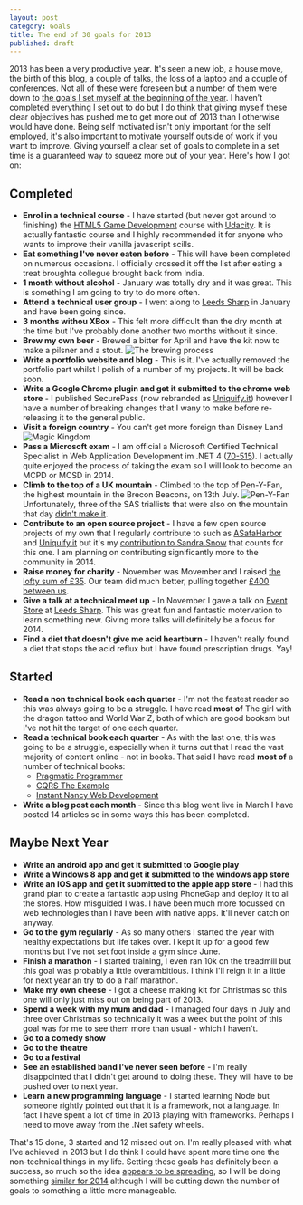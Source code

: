```yaml
---
layout: post
category: Goals
title: The end of 30 goals for 2013
published: draft
---
```


2013 has been a very productive year. It&#39;s seen a new job, a house move, the birth of this blog, a couple of talks, the loss of a laptop and a couple of conferences. Not all of these were foreseen but a number of them were down to [the goals I set myself at the beginning of the year][0]. I haven&#39;t completed everything I set out to do but I do think that giving myself these clear objectives has pushed me to get more out of 2013 than I otherwise would have done. Being self motivated isn&#39;t only important for the self employed, it&#39;s also important to motivate yourself outside of work if you want to improve. Giving yourself a clear set of goals to complete in a set time is a guaranteed way to squeez more out of your year. Here&#39;s how I got on:

<!--excerpt-->

Completed
---------

* **Enrol in a technical course** - I have started (but never got around to finishing) the [HTML5 Game Development][1] course with [Udacity][2]. It is actually  fantastic course and I highly recommended it for anyone who wants to improve their vanilla javascript scills.
* **Eat something I've never eaten before** - This will have been completed on numerous occasions. I officially crossed it off the list after eating a treat broughta collegue brought back from India.
* **1 month without alcohol** - January was totally dry and it was great. This is something I am going to try to do more often.
* **Attend a technical user group** - I went along to [Leeds Sharp][3] in January and have been going since.
* **3 months withou XBox** - This felt more difficult than the dry month at the time but I've probably done another two months without it since.
* **Brew my own beer** - Brewed a bitter for April and have the kit now to make a pilsner and a stout.
![The brewing process][6]
* **Write a portfolio website and blog** - This is it. I've actually removed the portfolio part whilst I polish of a number of my projects. It will be back soon.
* **Write a Google Chrome plugin and get it submitted to the chrome web store** - I published SecurePass (now rebranded as [Uniquify.it][4]) however I have a number of breaking changes that I wany to make before re-releasing it to the general public.
* **Visit a foreign country** - You can't get more foreign than Disney Land
![Magic Kingdom][5]
* **Pass a Microsoft exam** - I am official a Microsoft Certified Technical Specialist in Web Application Development im .NET 4 ([70-515][7]). I actually quite enjoyed the process of taking the exam so I will look to become an MCPD or MCSD in 2014.
* **Climb to the top of a UK mountain** - Climbed to the top of Pen-Y-Fan, the highest mountain in the Brecon Beacons, on 13th July. 
![Pen-Y-Fan][9]
Unfortunately, three of the SAS triallists that were also on the mountain that day [didn't make it][8].
* **Contribute to an open source project** - I have a few open source projects of my own that I regularly contribute to such as [ASafaHarbor][10] and [Uniquify.it][11] but it's my [contribution to Sandra.Snow][12] that counts for this one. I am planning on contributing significantly more to the community in 2014.
* **Raise money for charity** - November was Movember and I raised [the lofty sum of £35][13]. Our team did much better, pulling together [£400 between us][14].
* **Give a talk at a technical meet up** - In November I gave a talk on [Event Store][15] at [Leeds Sharp][16]. This was great fun and fantastic motervation to learn something new. Giving more talks will definitely be a focus for 2014.
* **Find a diet that doesn't give me acid heartburn** - I haven't really found a diet that stops the acid reflux but I have found prescription drugs. Yay!

Started
-------

* **Read a non technical book each quarter** - I'm not the fastest reader so this was always going to be a struggle. I have read **most of** The girl with the dragon tattoo and World War Z, both of which are good booksm but I've not hit the target of one each quarter.
* **Read a technical book each quarter** - As with the last one, this was going to be a struggle, especially when it turns out that I read the vast majority of content online - not in books. That said I have read **most of** a number of technical books:
    - [Pragmatic Programmer][17]
    - [CQRS The Example][18]
    - [Instant Nancy Web Development][19]
* **Write a blog post each month** - Since this blog went live in March I have posted 14 articles so in some ways this has been completed.

Maybe Next Year
---------------

* **Write an android app and get it submitted to Google play**
* **Write a Windows 8 app and get it submitted to the windows app store**
* **Write an IOS app and get it submitted to the apple app store** - I had this grand plan to create a fantastic app using PhoneGap and deploy it to all the stores. How misguided I was. I have been much more focussed on web technologies than I have been with native apps. It'll never catch on anyway.
* **Go to the gym regularly** - As so many others I started the year with healthy expectations but life takes over. I kept it up for a good few months but I've not set foot inside a gym since June.
* **Finish a marathon** - I started training, I even ran 10k on the treadmill but this goal was probably a little overambitious. I think I'll reign it in a little for next year an try to do a half marathon.
* **Make my own cheese** - I got a cheese making kit for Christmas so this one will only just miss out on being part of 2013.
* **Spend a week with my mum and dad** - I managed four days in July and three over Christmas so technically it was a week but the point of this goal was for me to see them more than usual - which I haven't.
* **Go to a comedy show**
* **Go to the theatre**
* **Go to a festival**
* **See an established band I've never seen before** - I'm really disappointed that I didn't get around to doing these. They will have to be pushed over to next year.
* **Learn a new programming language** - I started learning Node but someone rightly pointed out that it is a framework, not a language. In fact I have spent a lot of time in 2013 playing with frameworks. Perhaps I need to move away from the .Net safety wheels.

That's 15 done, 3 started and 12 missed out on. I'm really pleased with what I've achieved in 2013 but I do think I could have spent more time one the non-technical things in my life. Setting these goals has definitely been a success, so much so the idea [appears to be spreading][20], so I will be doing something [similar for 2014][21] although I will be cutting down the number of goals to something a little more manageable.

   [0]: /../Goals/30-goals-for-2013/
   [1]: https://www.udacity.com/course/cs255
   [2]: https://www.udacity.com/
   [3]: http://www.leeds-sharp.org/
   [4]: https://uniquify.it/
   [5]: /../images/fb_florida.jpg
   [6]: /../images/goals_beer.jpg
   [7]: http://www.microsoft.com/learning/en-us/exam-70-515.aspx
   [8]: http://www.bbc.co.uk/news/uk-wales-23511938
   [9]: /../images/goals_pen-y-fan.jpg
   [10]: https://github.com/MacsDickinson/ASafaHarbor/
   [11]: https://github.com/MacsDickinson/Uniquify.it/
   [12]: https://github.com/Sandra/Sandra.Snow/pull/72
   [13]: http://uk.movember.com/mospace/6631237
   [14]: http://uk.movember.com/team/1029745
   [15]: http://geteventstore.com/
   [16]: http://www.leeds-sharp.org/events/2013/11
   [17]: http://www.amazon.co.uk/Pragmatic-Programmer-Andrew-Hunt/dp/020161622X/
   [18]: https://leanpub.com/cqrs
   [19]: http://www.packtpub.com/nancy-web-development/book
   [20]: http://mat-mcloughlin.net/2013/12/01/twelve-achivements-to-unlock.html
   [21]: /../category/goals/